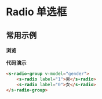 # Radio 单选框

## 常用示例

**浏览**

<ClientOnly>
<s-radio></s-radio>
</ClientOnly>

**代码演示**

```html
<s-radio-group v-model="gender">
    <s-radio label="1">男</s-radio>
    <s-radio label="0">女</s-radio>
</s-radio-group>
```
